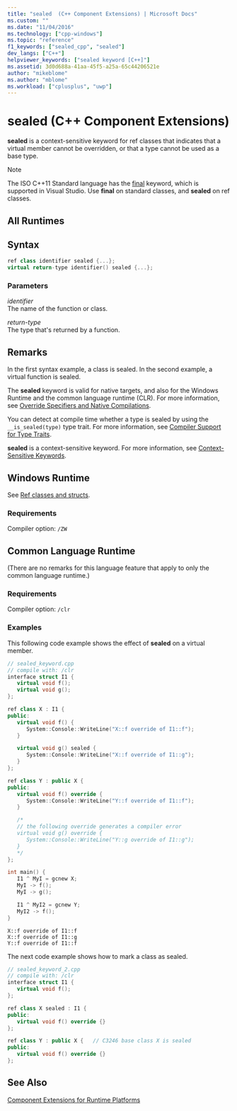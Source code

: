 ```yaml
---
title: "sealed  (C++ Component Extensions) | Microsoft Docs"
ms.custom: ""
ms.date: "11/04/2016"
ms.technology: ["cpp-windows"]
ms.topic: "reference"
f1_keywords: ["sealed_cpp", "sealed"]
dev_langs: ["C++"]
helpviewer_keywords: ["sealed keyword [C++]"]
ms.assetid: 3d0d688a-41aa-45f5-a25a-65c44206521e
author: "mikeblome"
ms.author: "mblome"
ms.workload: ["cplusplus", "uwp"]
---
```

# sealed  (C++ Component Extensions)

**sealed** is a context-sensitive keyword for ref classes that indicates that a virtual member cannot be overridden, or that a type cannot be used as a base type.

> [!NOTE]
> The ISO C++11 Standard language has the [final](../cpp/final-specifier.md) keyword, which is supported in Visual Studio. Use **final** on standard classes, and **sealed** on ref classes.

## All Runtimes

## Syntax

```cpp  
ref class identifier sealed {...};  
virtual return-type identifier() sealed {...};  
```

### Parameters

*identifier*  
The name of the function or class.

*return-type*  
The type that's returned by a function.

## Remarks

In the first syntax example, a class is sealed. In the second example, a virtual function is sealed.

The **sealed** keyword is valid for native targets, and also for the Windows Runtime and the common language runtime (CLR). For more information, see [Override Specifiers and Native Compilations](../dotnet/how-to-declare-override-specifiers-in-native-compilations-cpp-cli.md).

You can detect at compile time whether a type is sealed by using the `__is_sealed(type)` type trait. For more information, see [Compiler Support for Type Traits](../windows/compiler-support-for-type-traits-cpp-component-extensions.md).

**sealed** is a context-sensitive keyword.  For more information, see [Context-Sensitive Keywords](../windows/context-sensitive-keywords-cpp-component-extensions.md).

## Windows Runtime

See [Ref classes and structs](../cppcx/ref-classes-and-structs-c-cx.md).

### Requirements

Compiler option: `/ZW`

## Common Language Runtime

(There are no remarks for this language feature that apply to only the common language runtime.)

### Requirements

Compiler option: `/clr`

### Examples

This following code example shows the effect of **sealed** on a virtual member.

```cpp  
// sealed_keyword.cpp  
// compile with: /clr  
interface struct I1 {  
   virtual void f();  
   virtual void g();  
};

ref class X : I1 {  
public:  
   virtual void f() {  
      System::Console::WriteLine("X::f override of I1::f");  
   }

   virtual void g() sealed {  
      System::Console::WriteLine("X::f override of I1::g");  
   }  
};

ref class Y : public X {  
public:  
   virtual void f() override {  
      System::Console::WriteLine("Y::f override of I1::f");  
   }

   /*  
   // the following override generates a compiler error  
   virtual void g() override {  
      System::Console::WriteLine("Y::g override of I1::g");  
   }    
   */  
};

int main() {  
   I1 ^ MyI = gcnew X;  
   MyI -> f();  
   MyI -> g();

   I1 ^ MyI2 = gcnew Y;  
   MyI2 -> f();  
}  
```

```Output  
X::f override of I1::f  
X::f override of I1::g  
Y::f override of I1::f  
```

The next code example shows how to mark a class as sealed.

```cpp  
// sealed_keyword_2.cpp  
// compile with: /clr  
interface struct I1 {  
   virtual void f();  
};

ref class X sealed : I1 {  
public:  
   virtual void f() override {}  
};

ref class Y : public X {   // C3246 base class X is sealed  
public:  
   virtual void f() override {}  
};  
```

## See Also

[Component Extensions for Runtime Platforms](../windows/component-extensions-for-runtime-platforms.md)